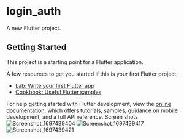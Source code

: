 # login_auth

A new Flutter project.

## Getting Started

This project is a starting point for a Flutter application.

A few resources to get you started if this is your first Flutter project:

- [Lab: Write your first Flutter app](https://docs.flutter.dev/get-started/codelab)
- [Cookbook: Useful Flutter samples](https://docs.flutter.dev/cookbook)

For help getting started with Flutter development, view the
[online documentation](https://docs.flutter.dev/), which offers tutorials,
samples, guidance on mobile development, and a full API reference.
Screen shots
![Screenshot_1697439404](https://github.com/NeelVora1119/login_auth/assets/137031289/dbbeb44b-caa9-4050-b11f-fcf68acc7015)
![Screenshot_1697439417](https://github.com/NeelVora1119/login_auth/assets/137031289/d7686553-33cd-4f7b-b886-51ee5fa8e718)
![Screenshot_1697439421](https://github.com/NeelVora1119/login_auth/assets/137031289/94927519-4322-490f-8f83-35e254df34e8)
